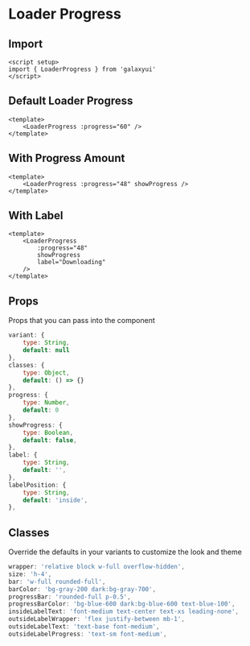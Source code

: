 <script setup>
import LoaderProgressExample from './loader/examples/LoaderProgressExample.vue'
</script>

# Loader Progress

## Import
```vue
<script setup>
import { LoaderProgress } from 'galaxyui'
</script>
```

## Default Loader Progress

<LoaderProgressExample :progress="60" />

```vue
<template>
    <LoaderProgress :progress="60" />
</template>
```

## With Progress Amount

<LoaderProgressExample :progress="48" showProgress />

```vue
<template>
    <LoaderProgress :progress="48" showProgress />
</template>
```

## With Label

<LoaderProgressExample :progress="48" showProgress label="Downloading" />

```vue
<template>
    <LoaderProgress 
        :progress="48" 
        showProgress 
        label="Downloading"  
    />
</template>
```


## Props
Props that you can pass into the component

```js
variant: {
    type: String,
    default: null
},
classes: {
    type: Object,
    default: () => {}
},
progress: {
    type: Number,
    default: 0
},
showProgress: {
    type: Boolean,
    default: false,
},
label: {
    type: String,
    default: '',
},
labelPosition: {
    type: String,
    default: 'inside',
},
```

## Classes
Override the defaults in your variants to customize the look and theme

```js
wrapper: 'relative block w-full overflow-hidden',
size: 'h-4',
bar: 'w-full rounded-full',
barColor: 'bg-gray-200 dark:bg-gray-700',
progressBar: 'rounded-full p-0.5',
progressBarColor: 'bg-blue-600 dark:bg-blue-600 text-blue-100',
insideLabelText: 'font-medium text-center text-xs leading-none',
outsideLabelWrapper: 'flex justify-between mb-1',
outsideLabelText: 'text-base font-medium',
outsideLabelProgress: 'text-sm font-medium',
```